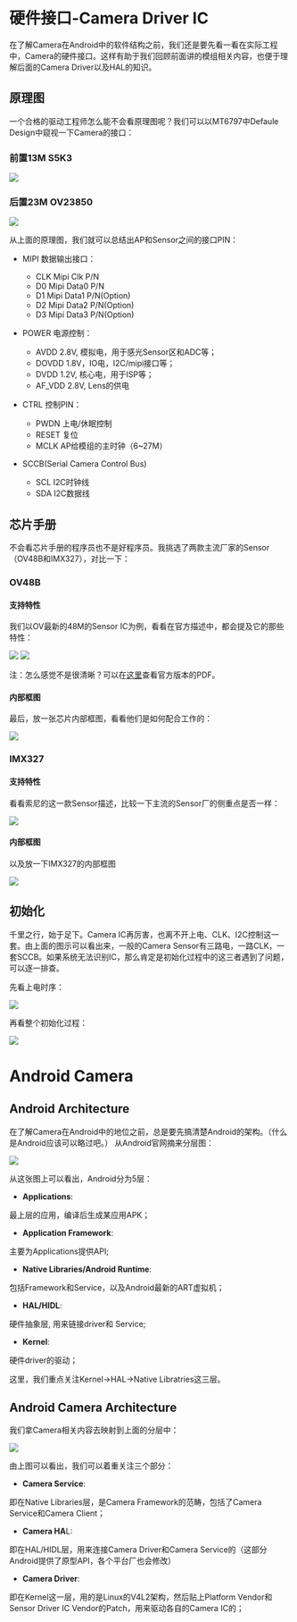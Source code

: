 # 硬件接口-Camera Driver IC

在了解Camera在Android中的软件结构之前，我们还是要先看一看在实际工程中，Camera的硬件接口。这样有助于我们回顾前面讲的模组相关内容，也便于理解后面的Camera Driver以及HAL的知识。

## 原理图

一个合格的驱动工程师怎么能不会看原理图呢？我们可以以MT6797中Defaule Design中窥视一下Camera的接口：

### **前置13M S5K3**

<img src="https://github.com/lowkeyway/Embedded/blob/master/Software/Driver/Pic/Camera/Android/Camera%2005-Android%20%E7%A1%AC%E4%BB%B6%E6%8E%A5%E5%8F%A3.png">

### **后置23M OV23850**

<img src="https://github.com/lowkeyway/Embedded/blob/master/Software/Driver/Pic/Camera/Android/Camera%2005-Android%20%E7%A1%AC%E4%BB%B6%E6%8E%A5%E5%8F%A3%20%E5%90%8E%E7%BD%AE%E6%91%84%E5%83%8F%E5%A4%B4.png">

从上面的原理图，我们就可以总结出AP和Sensor之间的接口PIN：

+ MIPI 数据输出接口：
  + CLK Mipi Clk P/N
  + D0  Mipi Data0 P/N
  + D1  Mipi Data1 P/N(Option)
  + D2  Mipi Data2 P/N(Option)
  + D3  Mipi Data3 P/N(Option)
  
+ POWER 电源控制：
  + AVDD     2.8V, 模拟电，用于感光Sensor区和ADC等；
  + DOVDD    1.8V，IO电，I2C/mipi接口等；
  + DVDD     1.2V, 核心电，用于ISP等；
  + AF_VDD   2.8V, Lens的供电
  
+ CTRL 控制PIN：
  + PWDN     上电/休眠控制
  + RESET    复位
  + MCLK     AP给模组的主时钟（6~27M）
  
+ SCCB(Serial Camera Control Bus)
  + SCL  I2C时钟线
  + SDA  I2C数据线

## 芯片手册

不会看芯片手册的程序员也不是好程序员。我挑选了两款主流厂家的Sensor（OV48B和IMX327），对比一下：

### OV48B

#### 支持特性

我们以OV最新的48M的Sensor IC为例，看看在官方描述中，都会提及它的那些特性：

<img src="https://github.com/lowkeyway/Embedded/blob/master/Software/Driver/Pic/Camera/Android/Camera%2005-Android%20Camera%20Driver%20IC%20%E7%89%B9%E5%BE%81%E6%94%AF%E6%8C%81%EF%BC%88%E7%AE%80%E6%B4%81%EF%BC%89.png">
<img src="https://github.com/lowkeyway/Embedded/blob/master/Software/Driver/Pic/Camera/Android/Camera%2005-Android%20Camera%20Driver%20IC%20%E7%89%B9%E5%BE%81%E6%94%AF%E6%8C%81.png">

注：怎么感觉不是很清晰？可以在[这里](http://www.ovt.com.cn/wp-content/uploads/2019/10/OmniVision_OV48B.pdf)查看官方版本的PDF。

#### 内部框图

最后，放一张芯片内部框图，看看他们是如何配合工作的：

<img src="https://github.com/lowkeyway/Embedded/blob/master/Software/Driver/Pic/Camera/Android/Camera%2005-Android%20Camera%20Driver%20IC%20%E5%86%85%E9%83%A8%E6%A1%86%E5%9B%BE.png">

### IMX327

#### 支持特性

看看索尼的这一款Sensor描述，比较一下主流的Sensor厂的侧重点是否一样：

<img src="https://github.com/lowkeyway/Embedded/blob/master/Software/Driver/Pic/Camera/Android/Camera%2005-Android%20Camera%20Driver%20IC%20%E7%89%B9%E5%BE%81%E6%94%AF%E6%8C%81%EF%BC%88IMX327%EF%BC%89.png">

#### 内部框图

以及放一下IMX327的内部框图

<img src="https://github.com/lowkeyway/Embedded/blob/master/Software/Driver/Pic/Camera/Android/Camera%2005-Android%20Camera%20Driver%20IC%20%E5%86%85%E9%83%A8%E6%A1%86%E5%9B%BE(Sony%20Imx327).png">

## 初始化

千里之行，始于足下。Camera IC再厉害，也离不开上电、CLK、I2C控制这一套。由上面的图示可以看出来，一般的Camera Sensor有三路电，一路CLK，一套SCCB。如果系统无法识别IC，那么肯定是初始化过程中的这三者遇到了问题，可以逐一排查。

先看上电时序：

<img src="https://github.com/lowkeyway/Embedded/blob/master/Software/Driver/Pic/Camera/Android/Camera%2005-Android%20%E4%B8%8A%E7%94%B5%E6%97%B6%E5%BA%8F.png">

再看整个初始化过程：

<img src="https://github.com/lowkeyway/Embedded/blob/master/Software/Driver/Pic/Camera/Android/Camera%2005-Android%20%E5%88%9D%E5%A7%8B%E5%8C%96%E6%B5%81%E7%A8%8B.png">


# Android Camera 

## Android Architecture

在了解Camera在Android中的地位之前，总是要先搞清楚Android的架构。（什么是Android应该可以略过吧。）
从Android官网摘来分层图：

<img src="https://github.com/lowkeyway/Embedded/blob/master/Software/Driver/Pic/Camera/Android/Camera%2005-Android%20%E6%A1%86%E6%9E%B6%E5%88%86%E5%B1%82%E5%9B%BE.png">

从这张图上可以看出，Android分为5层：

+ **Applications**:

最上层的应用，编译后生成某应用APK；
+ **Application Framework**:

主要为Applications提供API;
+ **Native Libraries/Android Runtime**:

包括Framework和Service，以及Android最新的ART虚拟机；
+ **HAL/HIDL**:

硬件抽象层, 用来链接driver和 Service;
+ **Kernel**:

硬件driver的驱动；

这里，我们重点关注Kernel->HAL->Native Libratries这三层。

## Android Camera Architecture

我们拿Camera相关内容去映射到上面的分层中：

<img src="https://github.com/lowkeyway/Embedded/blob/master/Software/Driver/Pic/Camera/Android/Camera%2005-Android%20%E7%B3%BB%E7%BB%9F%E6%9E%B6%E6%9E%84%E5%9B%BE.png">

由上图可以看出，我们可以着重关注三个部分：
+ **Camera Service**: 

即在Native Libraries层，是Camera Framework的范畴，包括了Camera Service和Camera Client；
+ **Camera HA**L:

即在HAL/HIDL层，用来连接Camera Driver和Camera Service的（这部分Android提供了原型API，各个平台厂也会修改）
+ **Camera Driver**: 

即在Kernel这一层，用的是Linux的V4L2架构，然后贴上Platform Vendor和Sensor Driver IC Vendor的Patch，用来驱动各自的Camera IC的；


